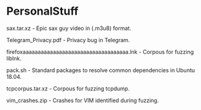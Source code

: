 # PersonalStuff

sax.tar.xz - Epic sax guy video in (.m3u8) format.

Telegram_Privacy.pdf - Privacy bug in Telegram.

firefoxaaaaaaaaaaaaaaaaaaaaaaaaaaaaaaaaaaa.lnk - Corpous for fuzzing liblnk.

pack.sh - Standard packages to resolve common dependencies in Ubuntu 18.04.

tcpcorpus.tar.xz - Corpous for fuzzing tcpdump.

vim_crashes.zip - Crashes for VIM identified during fuzzing.
